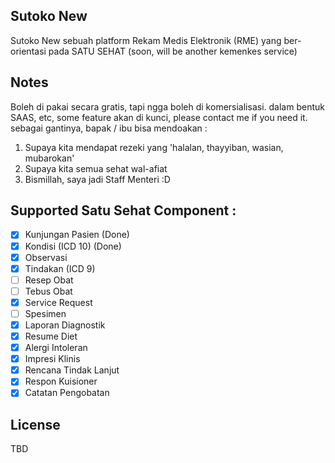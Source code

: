 ## Sutoko New

Sutoko New sebuah platform Rekam Medis Elektronik (RME) yang ber-orientasi pada SATU SEHAT (soon, will be  another kemenkes service)

## Notes

Boleh di pakai secara gratis, tapi ngga boleh di komersialisasi. dalam bentuk SAAS, etc, some feature akan di kunci, please contact me if you need it. sebagai gantinya, bapak / ibu bisa mendoakan : 

1. Supaya kita mendapat rezeki yang 'halalan, thayyiban, wasian, mubarokan'
2. Supaya kita semua sehat wal-afiat
3. Bismillah, saya jadi Staff Menteri :D

## Supported Satu Sehat Component :

- [x] Kunjungan Pasien (Done)
- [x] Kondisi (ICD 10) (Done)
- [x] Observasi
- [x] Tindakan (ICD 9)
- [ ] Resep Obat
- [ ] Tebus Obat
- [x] Service Request
- [ ] Spesimen
- [x] Laporan Diagnostik
- [x] Resume Diet
- [x] Alergi Intoleran
- [x] Impresi Klinis
- [x] Rencana Tindak Lanjut
- [x] Respon Kuisioner
- [x] Catatan Pengobatan

## License

TBD